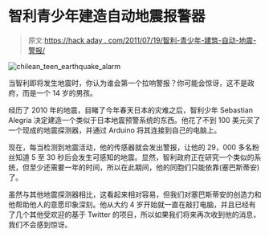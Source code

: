 # 智利青少年建造自动地震报警器

> 原文:[https://hack aday . com/2011/07/19/智利-青少年-建筑-自动-地震-警报/](https://hackaday.com/2011/07/19/chilean-teen-builds-automatic-earthquake-alarm/)

![chilean_teen_earthquake_alarm](../Images/3acc98e9334c2b0d627a305387ba0774.png "chilean_teen_earthquake_alarm")

当智利即将发生地震时，你认为谁会第一个拉响警报？你可能会惊讶，这不是政府，而是一个 14 岁的男孩。

经历了 2010 年的地震，目睹了今年春天日本的灾难之后，智利少年 Sebastian Alegria 决定建造一个类似于日本地震预警系统的东西。他花了不到 100 美元买了一个现成的地震探测器，并通过 Arduino 将其连接到自己的电脑上。

现在，每当检测到地震活动，他的传感器就会发出警报，让他的 29，000 多名粉丝知道 5 至 30 秒后会发生可感知的地震。显然，智利政府正在研究一个类似的系统，但至少还需要一年的时间，所以在此期间，他的同胞们只能依靠(塞巴斯蒂安)了。

虽然与其他地震探测器相比，这看起来相对容易，但我们对塞巴斯蒂安的创造力和他帮助他人的意愿印象深刻。他从大约 4 岁开始就一直在敲打电脑，并且已经有了几个其他受欢迎的基于 Twitter 的项目，所以如果我们将来再次收到他的消息，我们不会感到惊讶。